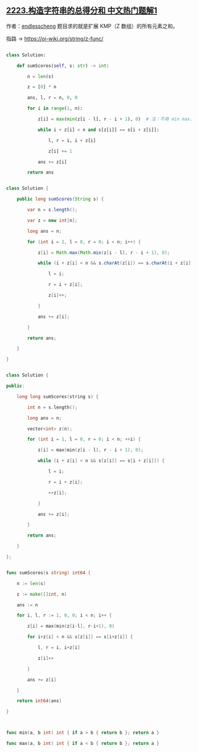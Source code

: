## [2223.构造字符串的总得分和 中文热门题解1](https://leetcode.cn/problems/sum-of-scores-of-built-strings/solutions/100000/on-kuo-zhan-kmp-by-endlesscheng-9nhs)

作者：[endlesscheng](https://leetcode.cn/u/endlesscheng)
题目求的就是扩展 KMP（Z 数组）的所有元素之和。

指路 -> https://oi-wiki.org/string/z-func/

```Python [sol1-Python3]
class Solution:
    def sumScores(self, s: str) -> int:
        n = len(s)
        z = [0] * n
        ans, l, r = n, 0, 0
        for i in range(1, n):
            z[i] = max(min(z[i - l], r - i + 1), 0)  # 注：不用 min max，拆开用 < > 比较会更快（仅限于 Python）
            while i + z[i] < n and s[z[i]] == s[i + z[i]]:
                l, r = i, i + z[i]
                z[i] += 1
            ans += z[i]
        return ans
```

```java [sol1-Java]
class Solution {
    public long sumScores(String s) {
        var n = s.length();
        var z = new int[n];
        long ans = n;
        for (int i = 1, l = 0, r = 0; i < n; i++) {
            z[i] = Math.max(Math.min(z[i - l], r - i + 1), 0);
            while (i + z[i] < n && s.charAt(z[i]) == s.charAt(i + z[i])) {
                l = i;
                r = i + z[i];
                z[i]++;
            }
            ans += z[i];
        }
        return ans;
    }
}
```

```cpp [sol1-C++]
class Solution {
public:
    long long sumScores(string s) {
        int n = s.length();
        long ans = n;
        vector<int> z(n);
        for (int i = 1, l = 0, r = 0; i < n; ++i) {
            z[i] = max(min(z[i - l], r - i + 1), 0);
            while (i + z[i] < n && s[z[i]] == s[i + z[i]]) {
                l = i;
                r = i + z[i];
                ++z[i];
            }
            ans += z[i];
        }
        return ans;
    }
};
```

```go [sol1-Go]
func sumScores(s string) int64 {
	n := len(s)
	z := make([]int, n)
	ans := n
	for i, l, r := 1, 0, 0; i < n; i++ {
		z[i] = max(min(z[i-l], r-i+1), 0)
		for i+z[i] < n && s[z[i]] == s[i+z[i]] {
			l, r = i, i+z[i]
			z[i]++
		}
		ans += z[i]
	}
	return int64(ans)
}

func min(a, b int) int { if a > b { return b }; return a }
func max(a, b int) int { if a < b { return b }; return a }
```

